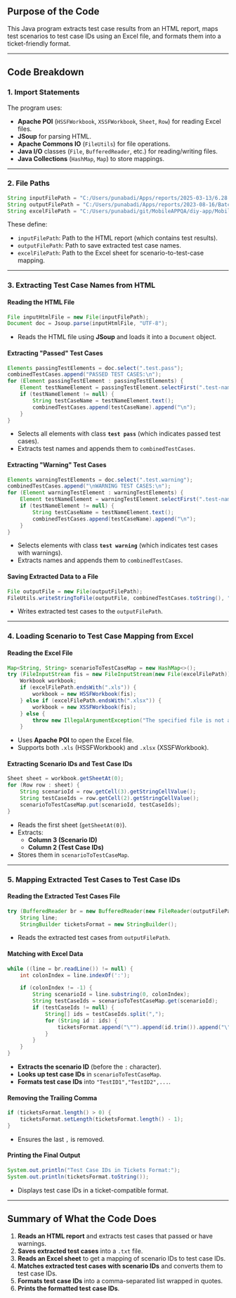 
## **Purpose of the Code**
This Java program extracts test case results from an HTML report, maps test scenarios to test case IDs using an Excel file, and formats them into a ticket-friendly format.

---

## **Code Breakdown**

### **1. Import Statements**
The program uses:
- **Apache POI** (`HSSFWorkbook`, `XSSFWorkbook`, `Sheet`, `Row`) for reading Excel files.
- **JSoup** for parsing HTML.
- **Apache Commons IO** (`FileUtils`) for file operations.
- **Java I/O** classes (`File`, `BufferedReader`, etc.) for reading/writing files.
- **Java Collections** (`HashMap`, `Map`) to store mappings.

---

### **2. File Paths**
```java
String inputFilePath = "C:/Users/punabadi/Apps/reports/2025-03-13/6.28 and.html"; 
String outputFilePath = "C:/Users/punabadi/Apps/reports/2023-08-16/Batch 1 combined.txt";
String excelFilePath = "C:/Users/punabadi/git/MobileAPPQA/diy-app/MobileAppFlexAutomationSuite/input/Run Manager Latest.xls"; 
```
These define:
- `inputFilePath`: Path to the HTML report (which contains test results).
- `outputFilePath`: Path to save extracted test case names.
- `excelFilePath`: Path to the Excel sheet for scenario-to-test-case mapping.

---

### **3. Extracting Test Case Names from HTML**
#### **Reading the HTML File**
```java
File inputHtmlFile = new File(inputFilePath);
Document doc = Jsoup.parse(inputHtmlFile, "UTF-8");
```
- Reads the HTML file using **JSoup** and loads it into a `Document` object.

#### **Extracting "Passed" Test Cases**
```java
Elements passingTestElements = doc.select(".test.pass");
combinedTestCases.append("PASSED TEST CASES:\n");
for (Element passingTestElement : passingTestElements) {
    Element testNameElement = passingTestElement.selectFirst(".test-name");
    if (testNameElement != null) {
        String testCaseName = testNameElement.text();
        combinedTestCases.append(testCaseName).append("\n");
    }
}
```
- Selects all elements with class **`test pass`** (which indicates passed test cases).
- Extracts test names and appends them to `combinedTestCases`.

#### **Extracting "Warning" Test Cases**
```java
Elements warningTestElements = doc.select(".test.warning");
combinedTestCases.append("\nWARNING TEST CASES:\n");
for (Element warningTestElement : warningTestElements) {
    Element testNameElement = warningTestElement.selectFirst(".test-name");
    if (testNameElement != null) {
        String testCaseName = testNameElement.text();
        combinedTestCases.append(testCaseName).append("\n");
    }
}
```
- Selects elements with class **`test warning`** (which indicates test cases with warnings).
- Extracts names and appends them to `combinedTestCases`.

#### **Saving Extracted Data to a File**
```java
File outputFile = new File(outputFilePath);
FileUtils.writeStringToFile(outputFile, combinedTestCases.toString(), "UTF-8");
```
- Writes extracted test cases to the `outputFilePath`.

---

### **4. Loading Scenario to Test Case Mapping from Excel**
#### **Reading the Excel File**
```java
Map<String, String> scenarioToTestCaseMap = new HashMap<>();
try (FileInputStream fis = new FileInputStream(new File(excelFilePath))) {
    Workbook workbook;
    if (excelFilePath.endsWith(".xls")) {
        workbook = new HSSFWorkbook(fis); 
    } else if (excelFilePath.endsWith(".xlsx")) {
        workbook = new XSSFWorkbook(fis);
    } else {
        throw new IllegalArgumentException("The specified file is not an Excel file");
    }
```
- Uses **Apache POI** to open the Excel file.
- Supports both `.xls` (HSSFWorkbook) and `.xlsx` (XSSFWorkbook).

#### **Extracting Scenario IDs and Test Case IDs**
```java
Sheet sheet = workbook.getSheetAt(0);
for (Row row : sheet) {
    String scenarioId = row.getCell(3).getStringCellValue();
    String testCaseIds = row.getCell(2).getStringCellValue();
    scenarioToTestCaseMap.put(scenarioId, testCaseIds);
}
```
- Reads the first sheet (`getSheetAt(0)`).
- Extracts:
  - **Column 3 (Scenario ID)**
  - **Column 2 (Test Case IDs)**
- Stores them in `scenarioToTestCaseMap`.

---

### **5. Mapping Extracted Test Cases to Test Case IDs**
#### **Reading the Extracted Test Cases File**
```java
try (BufferedReader br = new BufferedReader(new FileReader(outputFilePath))) {
    String line;
    StringBuilder ticketsFormat = new StringBuilder();
```
- Reads the extracted test cases from `outputFilePath`.

#### **Matching with Excel Data**
```java
while ((line = br.readLine()) != null) {
    int colonIndex = line.indexOf(':');

    if (colonIndex != -1) {
        String scenarioId = line.substring(0, colonIndex);
        String testCaseIds = scenarioToTestCaseMap.get(scenarioId);
        if (testCaseIds != null) {
            String[] ids = testCaseIds.split(",");
            for (String id : ids) {
                ticketsFormat.append("\"").append(id.trim()).append("\",");
            }
        }
    }
}
```
- **Extracts the scenario ID** (before the `:` character).
- **Looks up test case IDs** in `scenarioToTestCaseMap`.
- **Formats test case IDs** into `"TestID1","TestID2",...`.

#### **Removing the Trailing Comma**
```java
if (ticketsFormat.length() > 0) {
    ticketsFormat.setLength(ticketsFormat.length() - 1);
}
```
- Ensures the last `,` is removed.

#### **Printing the Final Output**
```java
System.out.println("Test Case IDs in Tickets Format:");
System.out.println(ticketsFormat.toString());
```
- Displays test case IDs in a ticket-compatible format.

---

## **Summary of What the Code Does**
1. **Reads an HTML report** and extracts test cases that passed or have warnings.
2. **Saves extracted test cases** into a `.txt` file.
3. **Reads an Excel sheet** to get a mapping of scenario IDs to test case IDs.
4. **Matches extracted test cases with scenario IDs** and converts them to test case IDs.
5. **Formats test case IDs** into a comma-separated list wrapped in quotes.
6. **Prints the formatted test case IDs**.
